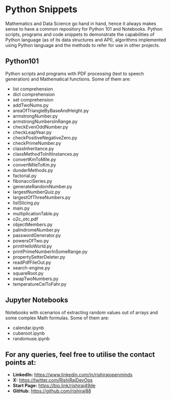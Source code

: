 # Python Snippets
Mathematics and Data Science go hand in hand, hence it always makes sense to have a common repository for Python 101 and Notebooks. Python scripts, programs and code snippets to demonstrate the capabilities of Python language (as of its data structures and API), algorithms implemented using Python language and the methods to refer for use in other projects.

## Python101
Python scripts and programs with PDF processing (text to speech generation) and Mathematical functions. Some of them are:
- list comprehension
- dict comprehension
- set comprehension
- addTwoNums.py
- areaOfTriangleByBaseAndHeight.py
- armstrongNumber.py
- armstrongNumbersInRange.py
- checkEvenOddNumber.py
- checkLeapYear.py
- checkPositiveNegativeZero.py
- checkPrimeNumber.py
- classInheritance.py
- classMethodToInItInstances.py
- convertKmToMile.py
- convertMileToKm.py
- dunderMethods.py
- factorial.py
- fibonacciSeries.py
- generateRandomNumber.py
- largestNumberQuiz.py
- largestOfThreeNumbers.py
- listSlicing.py
- main.py
- multiplicationTable.py
- o2c_otc.pdf
- objectMembers.py
- palindromeNumber.py
- passwordGenerator.py
- powersOfTwo.py
- printHelloWorld.py
- printPrimeNumberInSomeRange.py
- propertySetterDeleter.py
- readPdfFileOut.py
- search-engine.py
- squareRoot.py
- swapTwoNumbers.py
- temperatureCelToFahr.py

## Jupyter Notebooks
Notebooks with scenarios of extracting random values out of arrays and some complex Math formulas. Some of them are:
- calendar.ipynb
- cuberoot.ipynb
- randomuse.ipynb

## For any queries, feel free to utilise the contact points at:
- **LinkedIn:** <https://www.linkedin.com/in/rishirajopenminds>
- **X:** <https://twitter.com/RishiRajDevOps>
- **Start Page:** <https://bio.link/rishiraj49de>
- **GitHub:** <https://github.com/rishiraj88>
